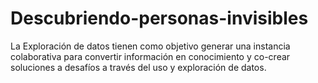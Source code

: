 # Descubriendo-personas-invisibles
La Exploración de datos tienen como objetivo generar una instancia colaborativa para convertir información en conocimiento y co-crear soluciones a desafíos a través del uso y exploración de datos.
